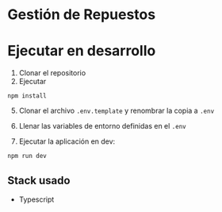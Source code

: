 # Gestión de Repuestos
# Ejecutar en desarrollo

1. Clonar el repositorio
2. Ejecutar
```
npm install
```
5. Clonar el archivo ```.env.template``` y renombrar la copia a ```.env```

6. Llenar las variables de entorno definidas en el ```.env```

7. Ejecutar la aplicación en dev:
```
npm run dev
```
## Stack usado
* Typescript